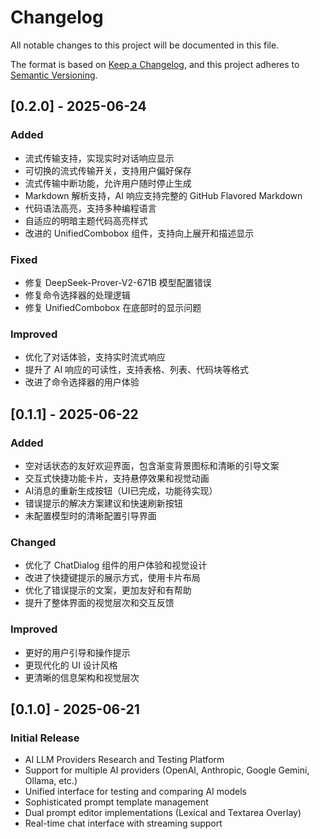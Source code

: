 # Changelog

All notable changes to this project will be documented in this file.

The format is based on [Keep a Changelog](https://keepachangelog.com/en/1.0.0/),
and this project adheres to [Semantic Versioning](https://semver.org/spec/v2.0.0.html).

## [0.2.0] - 2025-06-24

### Added
- 流式传输支持，实现实时对话响应显示
- 可切换的流式传输开关，支持用户偏好保存
- 流式传输中断功能，允许用户随时停止生成
- Markdown 解析支持，AI 响应支持完整的 GitHub Flavored Markdown
- 代码语法高亮，支持多种编程语言
- 自适应的明暗主题代码高亮样式
- 改进的 UnifiedCombobox 组件，支持向上展开和描述显示

### Fixed
- 修复 DeepSeek-Prover-V2-671B 模型配置错误
- 修复命令选择器的处理逻辑
- 修复 UnifiedCombobox 在底部时的显示问题

### Improved
- 优化了对话体验，支持实时流式响应
- 提升了 AI 响应的可读性，支持表格、列表、代码块等格式
- 改进了命令选择器的用户体验

## [0.1.1] - 2025-06-22

### Added
- 空对话状态的友好欢迎界面，包含渐变背景图标和清晰的引导文案
- 交互式快捷功能卡片，支持悬停效果和视觉动画
- AI消息的重新生成按钮（UI已完成，功能待实现）
- 错误提示的解决方案建议和快速刷新按钮
- 未配置模型时的清晰配置引导界面

### Changed
- 优化了 ChatDialog 组件的用户体验和视觉设计
- 改进了快捷键提示的展示方式，使用卡片布局
- 优化了错误提示的文案，更加友好和有帮助
- 提升了整体界面的视觉层次和交互反馈

### Improved
- 更好的用户引导和操作提示
- 更现代化的 UI 设计风格
- 更清晰的信息架构和视觉层次

## [0.1.0] - 2025-06-21

### Initial Release
- AI LLM Providers Research and Testing Platform
- Support for multiple AI providers (OpenAI, Anthropic, Google Gemini, Ollama, etc.)
- Unified interface for testing and comparing AI models
- Sophisticated prompt template management
- Dual prompt editor implementations (Lexical and Textarea Overlay)
- Real-time chat interface with streaming support